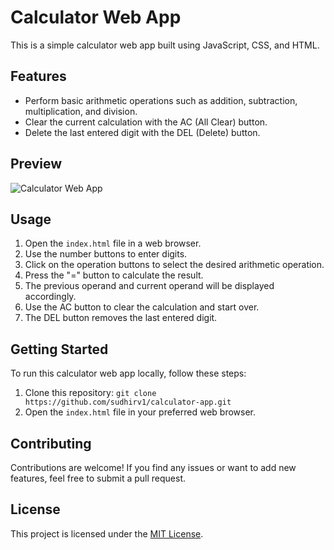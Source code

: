 # Calculator Web App

This is a simple calculator web app built using JavaScript, CSS, and HTML.

## Features

- Perform basic arithmetic operations such as addition, subtraction, multiplication, and division.
- Clear the current calculation with the AC (All Clear) button.
- Delete the last entered digit with the DEL (Delete) button.

## Preview

![Calculator Web App](<img width="1440" alt="Screenshot 2023-06-07 at 7 36 58 PM" src="https://github.com/sudhirv1/Calculator/assets/73853768/51a7d4f5-16cd-4bab-a869-13d0cd50ba04">)

## Usage

1. Open the `index.html` file in a web browser.
2. Use the number buttons to enter digits.
3. Click on the operation buttons to select the desired arithmetic operation.
4. Press the "=" button to calculate the result.
5. The previous operand and current operand will be displayed accordingly.
6. Use the AC button to clear the calculation and start over.
7. The DEL button removes the last entered digit.

## Getting Started

To run this calculator web app locally, follow these steps:

1. Clone this repository: `git clone https://github.com/sudhirv1/calculator-app.git`
2. Open the `index.html` file in your preferred web browser.

## Contributing

Contributions are welcome! If you find any issues or want to add new features, feel free to submit a pull request.

## License

This project is licensed under the [MIT License]([LICENSE](https://www.mit.edu/~amini/LICENSE.md)).



